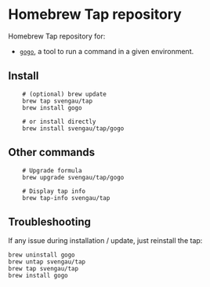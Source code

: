 # Homebrew Tap repository

Homebrew Tap repository for:

- [`gogo`](https://github.com/svengau/gogo), a tool to run a command in a given environment.

## Install

```
    # (optional) brew update
    brew tap svengau/tap
    brew install gogo

    # or install directly 
    brew install svengau/tap/gogo
```

## Other commands


```
    # Upgrade formula
    brew upgrade svengau/tap/gogo

    # Display tap info
    brew tap-info svengau/tap
```

## Troubleshooting


If any issue during installation / update, just reinstall the tap:

```
brew uninstall gogo
brew untap svengau/tap
brew tap svengau/tap
brew install gogo
```